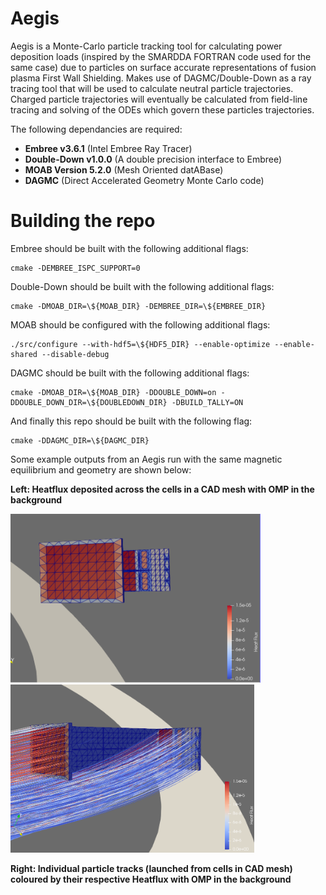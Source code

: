 # Aegis 
Aegis is a Monte-Carlo particle tracking tool for calculating power deposition loads (inspired by the SMARDDA FORTRAN code used for the same case) due to particles on surface accurate representations of fusion plasma First Wall Shielding. Makes use of DAGMC/Double-Down as a ray tracing tool that will be used to calculate neutral particle trajectories. Charged particle trajectories will eventually be calculated from field-line tracing and solving of the ODEs which govern these particles trajectories. 

The following dependancies are required:
- **Embree v3.6.1** (Intel Embree Ray Tracer)  
- **Double-Down v1.0.0** (A double precision interface to Embree) 
- **MOAB Version 5.2.0** (Mesh Oriented datABase) 
- **DAGMC** (Direct Accelerated Geometry Monte Carlo code)
# Building the repo
Embree should be built with the following additional flags:

    cmake -DEMBREE_ISPC_SUPPORT=0
Double-Down should be built with the following additional flags:

    cmake -DMOAB_DIR=\${MOAB_DIR} -DEMBREE_DIR=\${EMBREE_DIR}
MOAB should be configured with the following additional flags:

    ./src/configure --with-hdf5=\${HDF5_DIR} --enable-optimize --enable-shared --disable-debug
DAGMC should be built with the following additional flags:

    cmake -DMOAB_DIR=\${MOAB_DIR} -DDOUBLE_DOWN=on -DDOUBLE_DOWN_DIR=\${DOUBLEDOWN_DIR} -DBUILD_TALLY=ON

And finally this repo should be built with the following flag:

    cmake -DDAGMC_DIR=\${DAGMC_DIR}

Some example outputs from an Aegis run with the same magnetic equilibrium and geometry are shown below: 

**Left: Heatflux deposited across the cells in a CAD mesh with OMP in the background**

<p float="left">
  <img src="https://github.com/Waqar-ukaea/aegis/blob/main/gh_images/heatflux_deposited.png" alt="Power Deposited" width="400"/>
  <img src="https://github.com/Waqar-ukaea/aegis/blob/main/gh_images/particle_tracks.png" alt="Particle Tracks" width="390" /> 
</p>

**Right: Individual particle tracks (launched from cells in CAD mesh) coloured by their respective Heatflux with OMP in the background**
